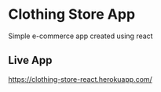 # Clothing Store App
Simple e-commerce app created using react

## Live App  
https://clothing-store-react.herokuapp.com/